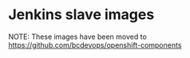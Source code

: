 #  Jenkins slave images

NOTE: These images have been moved to https://github.com/bcdevops/openshift-components
